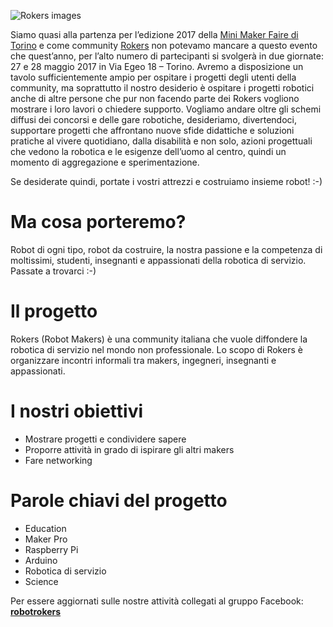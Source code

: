 ![Rokers images](http://www.maffucci.it/wp-content/uploads/2017/05/rokers-1.jpg)

Siamo quasi alla partenza per l’edizione 2017 della [Mini Maker Faire di Torino](http://torino.makerfaire.com/) e come community [Rokers](http://www.rokers.io/) non potevamo mancare a questo evento che quest’anno, per l’alto numero di partecipanti si svolgerà in due giornate: 27 e 28 maggio 2017 in Via Egeo 18 – Torino. Avremo a disposizione un tavolo sufficientemente ampio per ospitare i progetti degli utenti della community, ma soprattutto il nostro desiderio è ospitare i progetti robotici anche di altre persone che pur non facendo parte dei Rokers vogliono mostrare i loro lavori o chiedere supporto. Vogliamo andare oltre gli schemi diffusi dei concorsi e delle gare robotiche, desideriamo, divertendoci, supportare progetti che affrontano nuove sfide didattiche e soluzioni pratiche al vivere quotidiano, dalla disabilità e non solo, azioni progettuali che vedono la robotica e le esigenze dell’uomo al centro, quindi un momento di aggregazione e sperimentazione.

Se desiderate quindi, portate i vostri attrezzi e costruiamo insieme robot! :-)

# Ma cosa porteremo?

Robot di ogni tipo, robot da costruire, la nostra passione e la competenza di moltissimi, studenti, insegnanti e appassionati della robotica di servizio.
Passate a trovarci :-)

# Il progetto

Rokers (Robot Makers) è una community italiana che vuole diffondere la robotica di servizio nel mondo non professionale. Lo scopo di Rokers è organizzare incontri informali tra makers, ingegneri, insegnanti e appassionati.

# I nostri obiettivi

* Mostrare progetti e condividere sapere
* Proporre attività in grado di ispirare gli altri makers
* Fare networking

# Parole chiavi del progetto

* Education
* Maker Pro
* Raspberry Pi
* Arduino
* Robotica di servizio
* Science

Per essere aggiornati sulle nostre attività collegati al gruppo Facebook: **[robotrokers](https://www.facebook.com/robotrokers/)**
